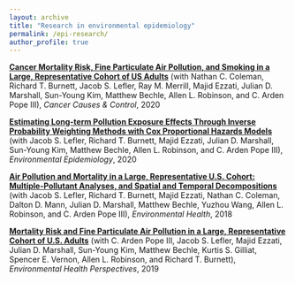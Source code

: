 ```yaml
---
layout: archive
title: "Research in environmental epidemiology"
permalink: /epi-research/
author_profile: true
---
```


<b>[Cancer Mortality Risk, Fine Particulate Air Pollution, and Smoking in a Large, Representative Cohort of US Adults](https://link.springer.com/article/10.1007/s10552-020-01317-w)</b> (with Nathan C. Coleman, Richard T. Burnett, Jacob S. Lefler, Ray M. Merrill, Majid Ezzati, Julian D. Marshall, Sun-Young Kim, Matthew Bechle, Allen L. Robinson, and C. Arden Pope III), <i>Cancer Causes & Control</i>, 2020
  
<b>[Estimating Long-term Pollution Exposure Effects Through Inverse Probability Weighting Methods with Cox Proportional Hazards Models](https://www.ncbi.nlm.nih.gov/pmc/articles/PMC7319228/)</b> (with Jacob S. Lefler, Richard T. Burnett, Majid Ezzati, Julian D. Marshall, Sun-Young Kim, Matthew Bechle, Allen L. Robinson, and C. Arden Pope III), <i>Environmental Epidemiology</i>, 2020

<b>[Air Pollution and Mortality in a Large, Representative U.S. Cohort: Multiple-Pollutant Analyses, and Spatial and Temporal Decompositions](https://www.ncbi.nlm.nih.gov/pmc/articles/PMC6873509/)</b> (with Jacob S. Lefler, Richard T. Burnett, Majid Ezzati, Nathan C. Coleman, Dalton D. Mann, Julian D. Marshall, Matthew Bechle, Yuzhou Wang, Allen L. Robinson, and C. Arden Pope III), <i>Environmental Health</i>, 2018

<b>[Mortality Risk and Fine Particulate Air Pollution in a Large, Representative Cohort of U.S. Adults](https://www.ncbi.nlm.nih.gov/pmc/articles/PMC6792459/)</b> (with C. Arden Pope III, Jacob S. Lefler, Majid Ezzati, Julian D. Marshall, Sun-Young Kim, Matthew Bechle, Kurtis S. Gilliat, Spencer E. Vernon, Allen L. Robinson, and Richard T. Burnett), <i>Environmental Health Perspectives</i>, 2019




